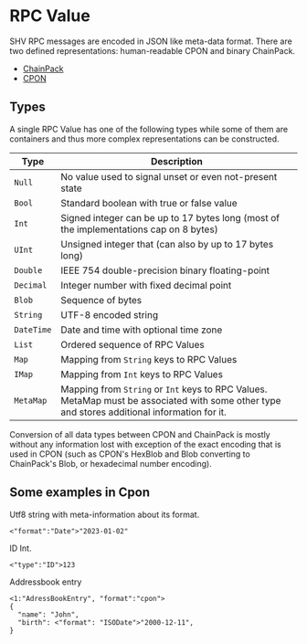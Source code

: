 # RPC Value

SHV RPC messages are encoded in JSON like meta-data format. There are two
defined representations: human-readable CPON and binary ChainPack.

- [ChainPack](./chainpack.md)
- [CPON](./cpon.md)

## Types

A single RPC Value has one of the following types while some of them are
containers and thus more complex representations can be constructed.

| Type         | Description                                                                                                                                      |
| ------------ | -----------------------------------------------------------------------------------------------------------------------------------------        |
| `Null`       | No value used to signal unset or even not-present state
| `Bool`       | Standard boolean with true or false value
| `Int`        | Signed integer can be up to 17 bytes long (most of the implementations cap on 8 bytes)
| `UInt`       | Unsigned integer that (can also by up to 17 bytes long)
| `Double`     | IEEE 754 double-precision binary floating-point
| `Decimal`    | Integer number with fixed decimal point
| `Blob`       | Sequence of bytes
| `String`     | UTF-8 encoded string
| `DateTime`   | Date and time with optional time zone
| `List`       | Ordered sequence of RPC Values
| `Map`        | Mapping from `String` keys to RPC Values
| `IMap`       | Mapping from `Int` keys to RPC Values
| `MetaMap`    | Mapping from `String` or `Int` keys to RPC Values. MetaMap must be associated with some other type and stores additional information for it.

Conversion of all data types between CPON and ChainPack is mostly without any information lost with exception of the
exact encoding that is used in CPON (such as CPON's HexBlob and Blob converting to ChainPack's Blob, or hexadecimal
number encoding).

## Some examples in Cpon

Utf8 string with meta-information about its format.
```
<"format":"Date">"2023-01-02"	
```

ID Int.
```
<"type":"ID">123	
```

Addressbook entry
````
<1:"AdressBookEntry", "format":"cpon">
{
  "name": "John",
  "birth": <"format": "ISODate">"2000-12-11",
}
````

